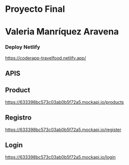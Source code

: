 # Proyecto Final
# Valeria Manríquez Aravena

### Deploy Netlify
https://coderapp-travelfood.netlify.app/

## APIS
## Product

https://633398bc573c03ab0b5f72a5.mockapi.io/products

## Registro

https://633398bc573c03ab0b5f72a5.mockapi.io/register

## Login

https://633398bc573c03ab0b5f72a5.mockapi.io/login